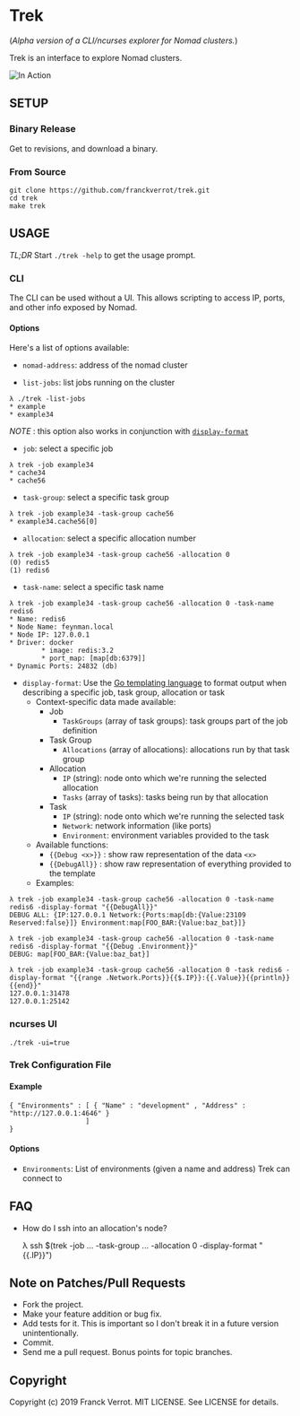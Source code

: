 # Trek

(*Alpha version of a CLI/ncurses explorer for Nomad clusters.*)

Trek is an interface to explore Nomad clusters.

![In Action](https://raw.githubusercontent.com/franckverrot/trek/master/assets/jan-15-screenshot.png)


## SETUP

### Binary Release

Get to revisions, and download a binary.

### From Source

    git clone https://github.com/franckverrot/trek.git
    cd trek
    make trek


## USAGE


*TL;DR* Start `./trek -help` to get the usage prompt.


### CLI

The CLI can be used without a UI. This allows scripting to access IP, ports,
and other info exposed by Nomad.

#### Options

Here's a list of options available:

<a name="nomad-address"></a>
* `nomad-address`: address of the nomad cluster

<a name="list-jobs"></a>
* `list-jobs`: list jobs running on the cluster

```
λ ./trek -list-jobs
* example
* example34
```

*NOTE* : this option also works in conjunction with [`display-format`](#display-format)


<a name="job"></a>
* `job`: select a specific job

```
λ trek -job example34
* cache34
* cache56
```

<a name="task-group"></a>
* `task-group`: select a specific task group

```
λ trek -job example34 -task-group cache56
* example34.cache56[0]
```

<a name="allocation"></a>
* `allocation`: select a specific allocation number

```
λ trek -job example34 -task-group cache56 -allocation 0
(0) redis5
(1) redis6
```

<a name="task-name"></a>
* `task-name`: select a specific task name

```
λ trek -job example34 -task-group cache56 -allocation 0 -task-name redis6
* Name: redis6
* Node Name: feynman.local
* Node IP: 127.0.0.1
* Driver: docker
        * image: redis:3.2
        * port_map: [map[db:6379]]
* Dynamic Ports: 24832 (db)
```

<a name="display-format"></a>
* `display-format`: Use the [Go templating language][go-templating] to format output when describing a specific job, task group, allocation or task
  * Context-specific data made available:
    * Job
      * `TaskGroups` (array of task groups): task groups part of the job definition
    * Task Group
      * `Allocations` (array of allocations): allocations run by that task group
    * Allocation
      * `IP` (string): node onto which we're running the selected allocation
      * `Tasks` (array of tasks): tasks being run by that allocation
    * Task
      * `IP` (string): node onto which we're running the selected task
      * `Network`: network information (like ports)
      * `Environment`: environment variables provided to the task
  * Available functions:
    * `{{Debug <x>}}` : show raw representation of the data `<x>`
    * `{{DebugAll}}` : show raw representation of everything provided to the template
  * Examples:

```
λ trek -job example34 -task-group cache56 -allocation 0 -task-name redis6 -display-format "{{DebugAll}}"
DEBUG ALL: {IP:127.0.0.1 Network:{Ports:map[db:{Value:23109 Reserved:false}]} Environment:map[FOO_BAR:{Value:baz_bat}]}

λ trek -job example34 -task-group cache56 -allocation 0 -task-name redis6 -display-format "{{Debug .Environment}}"
DEBUG: map[FOO_BAR:{Value:baz_bat}]

λ trek -job example34 -task-group cache56 -allocation 0 -task redis6 -display-format "{{range .Network.Ports}}{{$.IP}}:{{.Value}}{{println}}{{end}}"
127.0.0.1:31478
127.0.0.1:25142
```



### ncurses UI

    ./trek -ui=true


### Trek Configuration File

#### Example

```
{ "Environments" : [ { "Name" : "development" , "Address" : "http://127.0.0.1:4646" }
                   ]
}
```

#### Options

  * `Environments`: List of environments (given a name and address) Trek can connect to


## FAQ

* How do I ssh into an allocation's node?

    λ ssh $(trek -job ... -task-group ... -allocation 0  -display-format "{{.IP}}")


## Note on Patches/Pull Requests

* Fork the project.
* Make your feature addition or bug fix.
* Add tests for it. This is important so I don't break it in a
  future version unintentionally.
* Commit.
* Send me a pull request. Bonus points for topic branches.


## Copyright

Copyright (c) 2019 Franck Verrot. MIT LICENSE. See LICENSE for details.


[go-templating]: https://golang.org/pkg/text/template/
